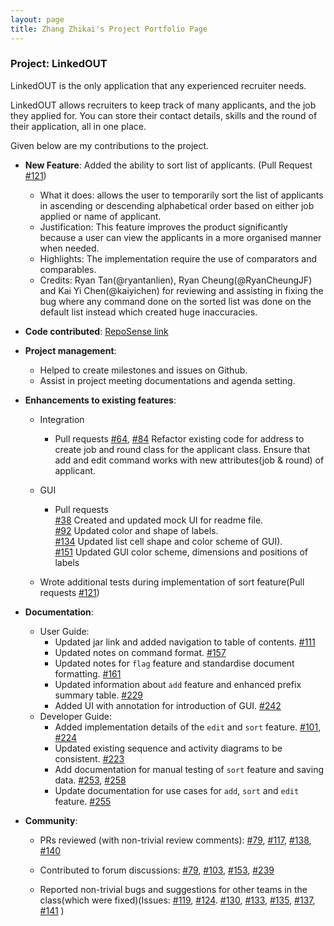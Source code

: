 ```yaml
---
layout: page
title: Zhang Zhikai's Project Portfolio Page
---
```


### Project: LinkedOUT

LinkedOUT is the only application that any experienced recruiter needs.

LinkedOUT allows recruiters to keep track of many applicants, and the job they applied for. You can store their contact details, skills and the round of their application, all in one place.

Given below are my contributions to the project.

* **New Feature**: Added the ability to sort list of applicants. 
  (Pull Request [\#121](https://github.com/AY2122S2-CS2103T-T09-2/tp/pull/121))
    * What it does: allows the user to temporarily sort the list of applicants in ascending or descending alphabetical order based on either job applied or name of applicant.
    * Justification: This feature improves the product significantly because a user can view the applicants in a more organised manner when needed.
    * Highlights: The implementation require the use of comparators and comparables.
    * Credits: Ryan Tan(@ryantanlien), Ryan Cheung(@RyanCheungJF) and Kai Yi Chen(@kaiyichen) for reviewing
      and assisting in fixing the bug where any command done on the sorted list was done on the default list
      instead which created huge inaccuracies.
      

* **Code contributed**: [RepoSense link](https://nus-cs2103-ay2122s2.github.io/tp-dashboard/?search=zzhikai&breakdown=true)


* **Project management**:
    * Helped to create milestones and issues on Github.
    * Assist in project meeting documentations and agenda setting.


* **Enhancements to existing features**:
    * Integration
        * Pull requests
          [\#64](https://github.com/AY2122S2-CS2103T-T09-2/tp/pull/64), [\#84](https://github.com/AY2122S2-CS2103T-T09-2/tp/pull/84)
          Refactor existing code for address to create job and round class for the applicant class. Ensure that add and edit command
          works with new attributes(job & round) of applicant.
          
    * GUI
      * Pull requests
        <br>[\#38](https://github.com/AY2122S2-CS2103T-T09-2/tp/pull/38) Created and updated mock UI for readme file.
        <br>[\#92](https://github.com/AY2122S2-CS2103T-T09-2/tp/pull/92) Updated color and shape of labels.
        <br>[\#134](https://github.com/AY2122S2-CS2103T-T09-2/tp/pull/134) Updated list cell shape and color scheme of GUI).
        <br>[\#151](https://github.com/AY2122S2-CS2103T-T09-2/tp/pull/151) Updated GUI color scheme, dimensions and positions of labels
        
    * Wrote additional tests during implementation of sort feature(Pull requests [\#121](https://github.com/AY2122S2-CS2103T-T09-2/tp/pull/121))


* **Documentation**:
    * User Guide:
        * Updated jar link and added navigation to table of contents. [\#111](https://github.com/AY2122S2-CS2103T-T09-2/tp/pull/111)
        * Updated notes on command format. [\#157](https://github.com/AY2122S2-CS2103T-T09-2/tp/pull/157)
        * Updated notes for `flag` feature and standardise document formatting. [\#161](https://github.com/AY2122S2-CS2103T-T09-2/tp/pull/161)
        * Updated information about `add` feature and enhanced prefix summary table. [\#229](https://github.com/AY2122S2-CS2103T-T09-2/tp/pull/229)
        * Added UI with annotation for introduction of GUI. [\#242](https://github.com/AY2122S2-CS2103T-T09-2/tp/pull/242)
    * Developer Guide:
        * Added implementation details of the `edit` and `sort` feature. [\#101](https://github.com/AY2122S2-CS2103T-T09-2/tp/pull/101),
          [\#224](https://github.com/AY2122S2-CS2103T-T09-2/tp/pull/224)
        * Updated existing sequence and activity diagrams to be consistent. [\#223](https://github.com/AY2122S2-CS2103T-T09-2/tp/pull/223)
        * Add documentation for manual testing of `sort` feature and saving data. [\#253](https://github.com/AY2122S2-CS2103T-T09-2/tp/pull/253),
          [\#258](https://github.com/AY2122S2-CS2103T-T09-2/tp/pull/258)
        * Update documentation for use cases for `add`, `sort` and `edit` feature. [\#255](https://github.com/AY2122S2-CS2103T-T09-2/tp/pull/255)
    
* **Community**:
    * PRs reviewed (with non-trivial review comments):
      [\#79](https://github.com/AY2122S2-CS2103T-T09-2/tp/pull/79),
      [\#117](https://github.com/AY2122S2-CS2103T-T09-2/tp/pull/117),
      [\#138](https://github.com/AY2122S2-CS2103T-T09-2/tp/pull/138),
      [\#140](https://github.com/AY2122S2-CS2103T-T09-2/tp/pull/140)
      
    * Contributed to forum discussions:
      [\#79](https://github.com/nus-cs2103-AY2122S2/forum/issues/79),
      [\#103](https://github.com/nus-cs2103-AY2122S2/forum/issues/103),
      [\#153](https://github.com/nus-cs2103-AY2122S2/forum/issues/153),
      [\#239](https://github.com/nus-cs2103-AY2122S2/forum/issues/239)
      
    * Reported non-trivial bugs and suggestions for other teams in the class(which were fixed)(Issues:
      [\#119](https://github.com/AY2122S2-CS2103-W16-1/tp/issues/119),
      [\#124](https://github.com/AY2122S2-CS2103-W16-1/tp/issues/124).
      [\#130](https://github.com/AY2122S2-CS2103-W16-1/tp/issues/130),
      [\#133](https://github.com/AY2122S2-CS2103-W16-1/tp/issues/133),
      [\#135](https://github.com/AY2122S2-CS2103-W16-1/tp/issues/135),
      [\#137](https://github.com/AY2122S2-CS2103-W16-1/tp/issues/137),
      [\#141](https://github.com/AY2122S2-CS2103-W16-1/tp/issues/141)
      )
      

